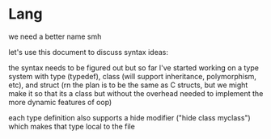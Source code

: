 # Lang
we need a better name smh

let's use this document to discuss syntax ideas: 

the syntax needs to be figured out but so far I've started working on a type system with type (typedef), class (will support inheritance, polymorphism, etc),
and struct (rn the plan is to be the same as C structs, but we might make it so that its a class but without the overhead needed to implement the more dynamic features of oop)

each type definition also supports a hide modifier ("hide class myclass") which makes that type local to the file
